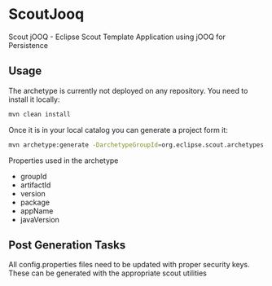 # ScoutJooq
Scout jOOQ - Eclipse Scout Template Application using jOOQ for Persistence

## Usage

The archetype is currently not deployed on any repository. You need to install it locally:


```bash
mvn clean install

```

Once it is in your local catalog you can generate a project form it:

```bash
mvn archetype:generate -DarchetypeGroupId=org.eclipse.scout.archetypes -DarchetypeArtifactId= basic-application-template
```

Properties used in the archetype

* groupId
* artifactId
* version
* package
* appName
* javaVersion

## Post Generation Tasks

All config.properties files need to be updated with proper security keys. These can be generated with the appropriate scout utilities
